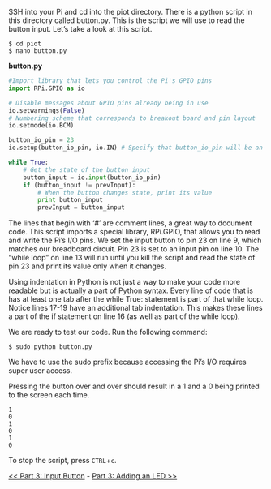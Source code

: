 SSH into your Pi and cd into the piot directory. There is a python script in this directory called button.py. This is the script we will use to read the button input. Let’s take a look at this script.

```
$ cd piot
$ nano button.py
```

**button.py**

```python
#Import library that lets you control the Pi's GPIO pins
import RPi.GPIO as io

# Disable messages about GPIO pins already being in use
io.setwarnings(False)
# Numbering scheme that corresponds to breakout board and pin layout 
io.setmode(io.BCM)

button_io_pin = 23
io.setup(button_io_pin, io.IN) # Specify that button_io_pin will be an input prevInput = 0

while True:
    # Get the state of the button input
    button_input = io.input(button_io_pin)
    if (button_input != prevInput):
        # When the button changes state, print its value
        print button_input
        prevInput = button_input
```

The lines that begin with ‘#’ are comment lines, a great way to document code. This script imports a special library, RPi.GPIO, that allows you to read and write the Pi’s I/O pins. We set the input button to pin 23 on line 9, which matches our breadboard circuit. Pin 23 is set to an input pin on line 10. The “while loop” on line 13 will run until you kill the script and read the state of pin 23 and print its value only when it changes.

Using indentation in Python is not just a way to make your code more readable but is actually a part of Python syntax. Every line of code that is has at least one tab after the while True: statement is part of that while loop. Notice lines 17-19 have an additional tab indentation. This makes these lines a part of the if statement on line 16 (as well as part of the while loop).

We are ready to test our code. Run the following command:

```
$ sudo python button.py
```

We have to use the sudo prefix because accessing the Pi’s I/O requires super user access.

Pressing the button over and over should result in a 1 and a 0 being printed to the screen each time.

```
1
0
1
0
1
0
```

To stop the script, press `CTRL`+`c`.

[<< Part 3: Input Button](Part-3.-Input-Button) - [Part 3: Adding an LED >>](Part-3.-Adding-an-LED)